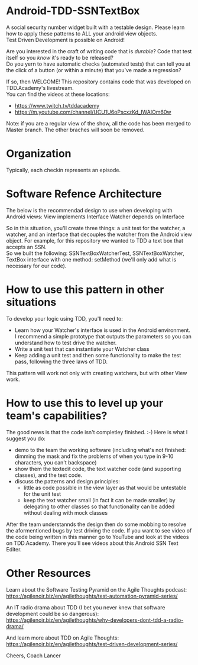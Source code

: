 # Android-TDD-SSNTextBox
A social security number widget built with a testable design.  Please learn how to apply these patterns to ALL your android view objects.  
Test Driven Development is possible on Android!

Are you interested in the craft of writing code that is *durable*?  Code that test itself so you *know* it's ready to be released?  
Do you yern to have automatic checks (automated tests) that can tell you at the click of a button (or within a minute) that you've made a regression? 

If so, then WELCOME! This repository contains code that was developed on TDD.Academy's livestream.  
You can find the videos at these locations:
* https://www.twitch.tv/tddacademy
* https://m.youtube.com/channel/UCU1U6oPscxzKd_IWAIOm60w

Note: if you are a regular view of the show, all the code has been merged to Master branch. The other braches will soon be removed.


# Organization
Typically, each checkin represents an episode.

# Software Refence Architecture
The below is the recommendad design to use when developing with Android views:
View implements Interface 
Watcher depends on Interface

So in this situation, you'll create three things: a unit test for the watcher, a watcher, and an interface that decouples the watcher from the Android view object.
For example, for this repository we wanted to TDD a text box that accepts an SSN.  
So we built the following: SSNTextBoxWatcherTest, SSNTextBoxWatcher, TextBox interface with one method: setMethod (we'll only add what is necessary for our code).  

# How to use this pattern in other situations
To develop your logic using TDD, you'll need to:
- Learn how your Watcher's interface is used in the Android environment.  I recommend a simple prototype that outputs the parameters so you can understand how to test drive the watcher.
- Write a unit test that can instantiate your Watcher class
- Keep adding a unit test and then some functionality to make the test pass, following the three laws of TDD.

This pattern will work not only with creating watchers, but with other View work.

# How to use this to level up your team's capabilities?
The good news is that the code isn't completley finished. :-)  Here is what I suggest you do:
- demo to the team the working software (including what's not finished: dimming the mask and fix the problems of when you type in 9-10 characters, you can't backspace)
- show them the textedit code, the text watcher code (and supporting classes), and the test code.
- discuss the patterns and design principles: 
    - little as code possible in the view layer as that would be untestable for the unit test
    - keep the text watcher small (in fact it can be made smaller) by delegating to other classes so that functionality can be added without dealing with mock classes

After the team understannds the design then do some mobbing to resolve the aformentioned bugs by test driving the code.  If you want to see video of the code being written in this manner go to YouTube and look at the videos on TDD.Academy. There you'll see videos about this Android SSN Text Editer.

# Other Resources
Learn about the Software Testing Pyramid on the Agile Thoughts podcast: https://agilenoir.biz/en/agilethoughts/test-automation-pyramid-series/

An IT radio drama about TDD (I bet you never knew that software development could be so dangerous): https://agilenoir.biz/en/agilethoughts/why-developers-dont-tdd-a-radio-drama/

And learn more about TDD on Agile Thoughts: https://agilenoir.biz/en/agilethoughts/test-driven-development-series/

Cheers,
Coach Lancer
